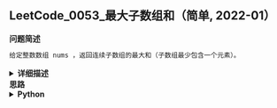 ## LeetCode_0053_最大子数组和（简单, 2022-01）
<!--{
    "tags": ["动态规划"],
    "来源": "LeetCode",
    "编号": "0053",
    "难度": "简单",
    "标题": "最大子数组和"
}-->

<summary><b>问题简述</b></summary>

```txt
给定整数数组 nums ，返回连续子数组的最大和（子数组最少包含一个元素）。
```

<details><summary><b>详细描述</b></summary>

```txt
给你一个整数数组 nums ，请你找出一个具有最大和的连续子数组（子数组最少包含一个元素），返回其最大和。

子数组 是数组中的一个连续部分。

示例 1：
    输入：nums = [-2,1,-3,4,-1,2,1,-5,4]
    输出：6
    解释：连续子数组 [4,-1,2,1] 的和最大，为 6 。
示例 2：
输入：nums = [1]
输出：1
示例 3：
    输入：nums = [5,4,-1,7,8]
    输出：23

提示：
    1 <= nums.length <= 10^5
    -10^4 <= nums[i] <= 10^4

来源：力扣（LeetCode）
链接：https://leetcode-cn.com/problems/maximum-subarray
著作权归领扣网络所有。商业转载请联系官方授权，非商业转载请注明出处。
```

</details>

<!-- <div align="center"><img src="../../../_assets/xxx.png" height="300" /></div> -->

<summary><b>思路</b></summary>

<details><summary><b>Python</b></summary>

```python
class Solution:
    def maxSubArray(self, nums: List[int]) -> int:
        
        # 因为始终只与上一个状态有关，因此可以通过“滚动变量”的方式优化空间
        dp = nums[0]
        ret = nums[0]
        for i in range(1, len(nums)):
            dp = max(nums[i], dp + nums[i])
            ret = max(ret, dp)
        
        return ret
```

</details>

